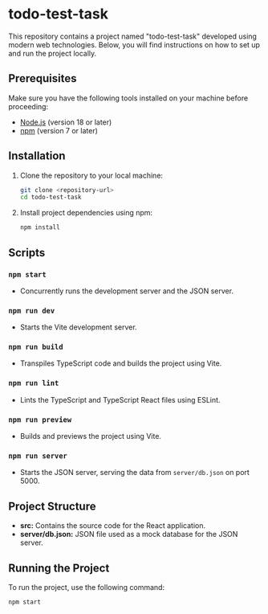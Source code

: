 # todo-test-task

This repository contains a project named "todo-test-task" developed using modern web technologies. Below, you will find instructions on how to set up and run the project locally.

## Prerequisites
Make sure you have the following tools installed on your machine before proceeding:

- [Node.js](https://nodejs.org/) (version 18 or later)
- [npm](https://www.npmjs.com/) (version 7 or later)

## Installation
1. Clone the repository to your local machine:

    ```bash
    git clone <repository-url>
    cd todo-test-task
    ```

2. Install project dependencies using npm:

    ```bash
    npm install
    ```

## Scripts

### `npm start`
- Concurrently runs the development server and the JSON server.

### `npm run dev`
- Starts the Vite development server.

### `npm run build`
- Transpiles TypeScript code and builds the project using Vite.

### `npm run lint`
- Lints the TypeScript and TypeScript React files using ESLint.

### `npm run preview`
- Builds and previews the project using Vite.

### `npm run server`
- Starts the JSON server, serving the data from `server/db.json` on port 5000.

## Project Structure

- **src:** Contains the source code for the React application.
- **server/db.json:** JSON file used as a mock database for the JSON server.

## Running the Project

To run the project, use the following command:

```bash
npm start
